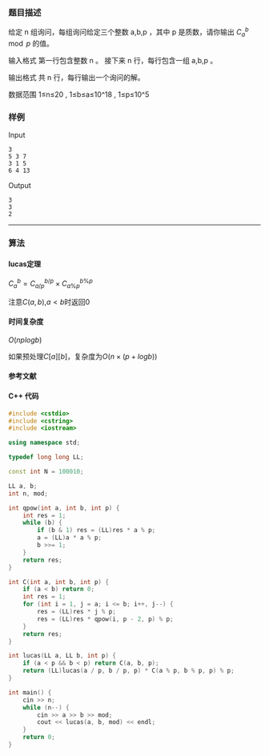 ### 题目描述

给定  n  组询问，每组询问给定三个整数  a,b,p ，其中  p  是质数，请你输出  $C_a^b \mod p$  的值。

输入格式
第一行包含整数  n 。
接下来  n  行，每行包含一组  a,b,p 。

输出格式
共  n  行，每行输出一个询问的解。

数据范围
1≤n≤20 ,
1≤b≤a≤10^18 ,
1≤p≤10^5

### 样例

Input

```
3
5 3 7
3 1 5
6 4 13
```

Output

```
3
3
2
```

----------

### 算法
#### lucas定理

$C_{a}^{b} = C_{a / p}^{b / p} \times C_{a \% p}^{b \% p}$

注意$C(a, b)$,$a < b$时返回0

#### 时间复杂度

$O(nplogb)$

如果预处理$C[a][b]$，复杂度为$O(n \times (p + logb))$

#### 参考文献

#### C++ 代码

``` cpp
#include <cstdio>
#include <cstring>
#include <iostream>

using namespace std;

typedef long long LL;

const int N = 100010;

LL a, b;
int n, mod;

int qpow(int a, int b, int p) {
    int res = 1;
    while (b) {
        if (b & 1) res = (LL)res * a % p;
        a = (LL)a * a % p;
        b >>= 1;
    }
    return res;
}

int C(int a, int b, int p) {
    if (a < b) return 0;
    int res = 1;
    for (int i = 1, j = a; i <= b; i++, j--) {
        res = (LL)res * j % p;
        res = (LL)res * qpow(i, p - 2, p) % p;
    }
    return res;
}

int lucas(LL a, LL b, int p) {
    if (a < p && b < p) return C(a, b, p);
    return (LL)lucas(a / p, b / p, p) * C(a % p, b % p, p) % p;
}

int main() {
    cin >> n;
    while (n--) {
        cin >> a >> b >> mod;
        cout << lucas(a, b, mod) << endl;
    }
    return 0;
}
```
